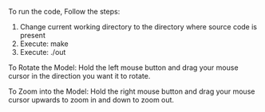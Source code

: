To run the code, Follow the steps:
1) Change current working directory to the directory where source code is present
2) Execute:  make
3) Execute: ./out

To Rotate the Model: 
Hold the left mouse button and drag your mouse cursor in the direction you want it to rotate.

To Zoom into the Model: 
Hold the right mouse button and drag your mouse cursor upwards to zoom in and down to zoom out. 